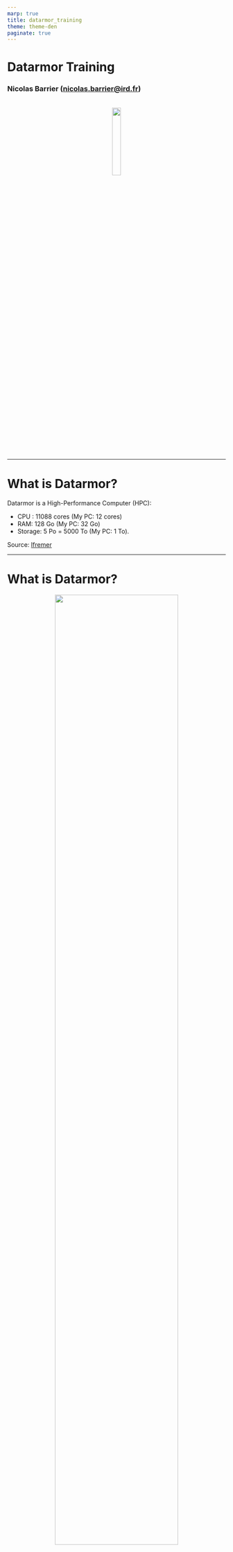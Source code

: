 ```yaml
---
marp: true
title: datarmor_training
theme: theme-den
paginate: true
---
```




# Datarmor Training

### Nicolas Barrier ([nicolas.barrier@ird.fr](mailto:nicolas.barrier@ird.fr))

<br>

<div align="center">
    <img src="https://avatars.githubusercontent.com/u/49284398?s=400&u=3afdf123b3bee4951f75af5a11a504b6e1b91934&v=4" width="20%">
</div>
<br>

---

# What is Datarmor?

Datarmor is a High-Performance Computer (HPC): 
- CPU : 11088 cores (My PC: 12 cores)
- RAM: 128 Go (My PC: 32 Go)
- Storage: 5 Po = 5000 To (My PC: 1 To).

Source: [Ifremer](https://domicile.ifremer.fr/intraric/Mon-IntraRIC/Calcul-et-donnees-scientifiques/,DanaInfo=w3z.ifremer.fr,SSL+Qu-est-ce-que-Datarmor)

---

# What is Datarmor?

<div align="center">
    <img src="figs/DATARMOR.jpg" width="75%">
</div>

---

# Applications

- Parallel computing (MPI, Fortran, C/C++)
- Data Analysis (Python, R, Matlab, Julia)
- JupyterHub (Notebooks, Jupyterlab)
- Machine Learning (TensorFlow)
- Data visualisation (VisIt, VMD)

---

# Creating an account

To create an account, send me an email (nicolas.barrier@ird.fr) with:
- An **institutional** email address
- A phone number
- The names of your supervisors (if any)
- A short description of why you want to use Datarmor (projects, tools, etc.) 

Support questions about Datarmor should be sent to assistance@ifremer.fr

---

# Connection: Pulse Secure

Outside the Ifremer Network, PulseSecure is required. It can be downloaded [here](https://domicile.ifremer.fr/index.php/s/WC9GArY8Eo51yZE/,DanaInfo=cloud.ifremer.fr,SSL+download?path=\%2F&files). 

Install the right version depending on your OS:

- Windows 64: `PulseSecure.x86.msi`
- Mac Os X 64: `PulseSecure.dmg`
- Ubuntu 20.04: `pulsesecure_9.1.R12_amd64.deb`
- Ubuntu 18.04: `pulse-9.1R8.x86_64.deb`

---

# Connection: Pulse Secure

Now set-up a new connection as follows:

<div align="center">
    <img src="figs/screenshot_pulse_secure.png">
</div>

Connect to the Datarmor VPN using your **extranet** logins and leave it open until you have finished.

---
# Connection: Terminal (Linux / Mac Os X)

For Linux/Mac Os X users, open a Terminal and types:
 
```
ssh -X nbarrier@datarmor.ifremer.fr
```

replacing `nbarrier` by your **intranet** login. The `-X` option allows display (for use of text editors for instance).


> For Mac Os X users, I recommend to install and use [iTerm2](https://iterm2.com/) Terminal application, which is more user friendly than the default one.

---

# Connection: Putty (Windows)

For Windows Users, it is recommended to use [Putty](https://www.chiark.greenend.org.uk/~sgtatham/putty/latest.html): 

<div align="center">
    <img height=500 src="figs/Capture_putty.PNG">
</div>

---

# Connection: Putty (Windows)

To allow display, you need to enable X11 forwarding on the `Connection > SSH` menu:

<div align="center">
    <img height=500 src="figs/putty_config1.webp">
</div>

---

# RSA keys (Linux / Mac Os X)

To connect on Datarmor without typing the password, you need to use a RSA key. First, check if one already exists on your local computer:

```
ls $HOME/.ssh/id_rsa.pub
```

If no such file, generate a key using

```
ssh-keygen  
```

and follows instructions. Then, send it to Datarmor (the intranet password is needed):

```
ssh-copy-id nbarrier@datarmor.ifremer.fr
```

Now you should be able to connect to Datarmor without typing your password.

---

# Navigating on Datarmor

Datarmor is a Unix computer. You need some Linux background.

- Change directory: `cd my/new/directory`
- List directory content: `ls`
- Go to parent directory: `cd ..`
- Create new folder: `mkdir -p folder_name`
- Create an empty file: `touch file.txt`
- Copy a file: `cp file.txt save_file.txt`
- Remove a file/folder: `rm -r file.txt`
- Rename/Move a file: `mv file.text my/dest/renamed.txt`

Visit [linux-commands-cheat-sheet](https://linoxide.com/linux-commands-cheat-sheet/) for a summary of essentials Linux commands.


---


# Datarmor: important folders

Important folders are:

-   `$HOME`: main folder (50 Mo, backed-up). For codes and important things
-   `$DATAWORK`: data folder (1 To, **no back-up**). For data.
-   `$SCRATCH`: temporary folder (10 To, files older than 10 days are automatically removed). For running computation.
- `/dataref`: folder containing some reference data (Copernicus data, atmospheric forcings, etc.)
- `/home/datawork-marbec-pmod`: Marbec DEN folder (limited access)

> To recover deleted files from `$HOME`, send an email to assistance@ifremer.fr

---

# Modules (1/2)

To work with external tools, you need to load them into Datarmor's memory. This is done as follows:

```
module load R   # load one module
module load java NETCDF  #  load 2 modules
module load vacumm/3.4.0-intel  # load a specific version
```

To list all the available modules:

```
module avail
```


---

# Modules (2/2)

To list the modules that are loaded:

```
module list
```

To unload a module:

```
module unload R
```

To unload all the modules at once:

```
module purge
```

---

# Default settings (1/2)

**By default, the `rm` command does not ask you whether you are sure or not. Might be error prone. We might want to correct it.**

To change some default behaviours, you need to create/edit a Linux configuration file.

```
gedit ${HOME}/.csh_aliases &
```

> The `&` character implies that you will keep access to your terminal. Else, the terminal will be back once the text editor is closed.

---

# Default settings (2/2)

In the `.cshrc` file, you can overwrite existing commands and create new ones:

```{.csh language="csh"}
alias x 'exit'
alias rm 'rm -i -v'
alias cp 'cp -i -v'
alias mv 'mv -i -v'
```

You can also create environment variables (accessible via `$`):

```{.csh language="csh"}
setenv R_LIBS_USER $HOME/libs/R/lib
```

You can also load your favorite modules:

```
module load R
```

---

# Running a calculation: warning!

When you connect on Datarmor, you end-up on the **login node**.  It is used for navigation, small file manipulation, text edition, code compilation **but nothing more!**

**Absolutely no computation or heavy file manipulation should be done from here!!!**

Heavy stuff should be done on a compute node, which are accessible by submitting a PBS job using the `qsub` command.

---

# Running a job: interactive mode.

To run an interactive job, type the following command line

```
qsub -I -l walltime=01:00:00 -l mem=50M
```

The `-l mem` specifies the requested memory, `-l walltime` specifies the requested calculation time.

Job is ended by typing `exit` on the terminal.

> **Running interactive jobs imply that you leave your connection open until the job is finished.**

---

# Running a job: PBS script

To run a job in a non-interactive way, you need to create a `.pbs` file, which contains the instructions for running your job.

When done, run the calculation as follows:

```
qsub run_script.pbs
```

Job output files will be provided in a `run_script.pbs.oXXXX` file, with `XXXX` the job ID.

Some examples are provided in Datarmor's `/appli/services/exemples/` folder (see the `R` and `pbs` sub-folders).

---

# Running a job: PBS script (sequential)

```
#!/bin/csh
#PBS -l mem=100M
#PBS -l walltime=01:00:00

# Load the modules that will be used to do the job
source /usr/share/Modules/3.2.10/init/csh
module load R

# go to the directory where the job has been launched
cd $PBS_O_WORKDIR

cat > script.R <<EOF
x = c(1, 2, 3, 4)
print(x)
EOF

# Run R
Rscript script.R >& output.log  # redirects outputs into log
```

---

# Running a job: PBS script (parallel)

Parallel jobs are run in the same way, except that a queue (`-q`) parameter is added. It specifies the resources that you will use.

``` {.bash language="csh"}
#!/bin/csh
#PBS -l mem=100M
#PBS -q mpi_2
#PBS -l walltime=01:00:00
cd $PBS_O_WORKDIR

source /usr/share/Modules/3.2.10/init/csh
module load NETCDF/4.3.3.1-mpt-intel2016

$MPI_LAUNCH program.exe >& out
```

In the above, 2 nodes, each containing 28 cores are requested, so 56 cores in total

---

# Running a job: queues

The full description of Datarmor queues is provided [here](https://domicile.ifremer.fr/intraric/Mon-IntraRIC/Calcul-et-donnees-scientifiques/Datarmor-Calcul-et-Donnees/Datarmor-calcul-et-programmes/,DanaInfo=w3z.ifremer.fr,SSL+Queues-d-execution-PBS-Configuration-detaillee). Most important ones are:
- `sequentiel`: the default one (single core)
- `omp`: shared-memory queue (several nodes with access to the same memory).
- `mpi_N`: distributed memory queue (several nodes with independent memories), with `N` ranging from 1 (28 cores) to 18 (504 cores)
- `big`: distributed memory with 1008 cores.
- `ftp`: queue used to upload/download data to/from remote FTP servers
- `gpuq`: GPU queue.

---

# Running a job: good practice

A good practice is to copy everything you need (code + data) to `$SCRATCH` and run your calculation from here:

```
#!/bin/csh
#PBS -l mem=100M
#PBS -q mpi_2
#PBS -l walltime=01:00:00

source /usr/share/Modules/3.2.10/init/csh
module load NETCDF/4.3.3.1-mpt-intel2016

cp -r $HOME/code.exe $SCRATCH
cp -r $DATAWORK/data $SCRATCH
cd $SCRATCH
$MPI_LAUNCH code.exe >& out
cp -r output $DATAWORK
```

---

# Running a job: array

To repeat a job a certain number of times (if your model has stochasticity for instance), you can use job arrays:

```
#!/bin/csh
#PBS -l mem=10M
#PBS -l walltime=00:01:00

cd $PBS_O_WORKDIR

mkdir -p output_${PBS_ARRAY_INDEX}
touch output_${PBS_ARRAY_INDEX}/toto.txt
```

To run the job:

```
qsub -J 0-10 seq.array
```

It will run the job with `PBS_ARRAY_INDEX` ranging from `0` to `10`.

---

# Running a job: chained jobs

To run a job in a chained mode (i.e.`job2` depends on `job1`), first run a job using the `-h` option (freeze the job):

```
qsub -h -N Job1 script1.pbs
```

Now, run a second job depending on the result of the first job:

```
qsub -N Job2 -W depend=afterany:'qselect -N Job1 -u $USER' script2.pbs
```

Finally, release the first job:

```
qrls 'qselect -N Job1 -u $USER'
```

> Note: replace `afterany` by `afterok` (no error) or `afternotok` (error)

---

# Running a job: follow-up

To follow the status of your job:

```
qstat -u nbarrier
```

<table class="center">
<tr>
<td><b>C</b></td>
<td>Job is completed after having run.</td>
</tr>
<tr>
<td><b>E</b></td>
<td>Job is exiting after having run.</td>
</tr>
<tr>
<td><b>H</b></td> 
<td>Job is held.</td>
</tr>
<tr>
<td><b>Q</b></td> 
<td>Job is queued, eligible to run or routed.</td>
</tr>
<tr>
<td><b>R</b></td> 
<td>Job is running.</td>
</tr>
<!-- 
<tr>
<td>T</td> 
<td>Job is being moved to new location.</td>
</tr>
<tr>
<td><b>W</b></td> 
<td>Job is waiting for its execution time (-a option) to be reached.</td>
</tr>
<tr>
<td>S</td> 
<td>(Unicos only) Job is suspended.</td>
-->
</table>

---

# Running a job: follow-up

To suppress a job:

```
qdel 9255575.datarmor0  # replace by the ID of the job to kill
```

At the end of the job, check the email you receive and look for the following lines:

```
resources_used.mem=12336kb
resources_used.walltime=00:00:24
```

If you requested more memory/walltime than you used, adapt your needs for the next time (cf. [here](https://domicile.ifremer.fr/intraric/Mon-IntraRIC/Calcul-et-donnees-scientifiques/Datarmor-Calcul-et-Donnees/Datarmor-calcul-et-programmes/,DanaInfo=w3z.ifremer.fr,SSL+Placer-dimensionner-et-surveiller-ses-jobs-PBS#exemple) for more details)

---


# Exchange between Datarmor and local computer

Data exchange between local computer and Datarmor should not be done on the compute node, especially so for heavy files (**no use of `scp`**).

To exchange data, use the `datacopy.ifremer.fr` server, to which you can connect using FTP. Your **intranet** logins are required.


> **Note:** you need to be on the Ifremer network. If not, the VPN should be on.

Is is advised to use FileZilla to do that

---

# Exchange between Datarmor and local computer

<div align="center">
    <img height=500 src="figs/filezilla.png">
</div>

---

# Exchange between Datarmor and remote server

To recover data from a remote FTP server, submit a job on the `ftp` queue. An exemple is provided below (inspired from `/appli/services/exemples/pbs/ftp.pbs`)

```
#!/bin/csh
#PBS -q ftp
#PBS -l walltime=02:15:00

cd $DATAWORK

time rsync -av login@server:/source/folder /destination/folder/ >& output
```

This will need some adaptation depending on the remote server.

---

# Conda

Sometimes, you might need external tools that are not available on modules. One way to use these tools is to create your own [Conda](https://docs.conda.io/en/latest/) environments, which is possible on Datarmor (cf. [Conda sur Datarmor](https://domicile.ifremer.fr/intraric/Mon-IntraRIC/Calcul-et-donnees-scientifiques/Datarmor-Calcul-et-Donnees/Datarmor-calcul-et-programmes/Pour-aller-plus-loin/,DanaInfo=w3z.ifremer.fr,SSL+Conda-sur-Datarmor)). 

First, edit your `.cshrc` file (using `gedit $HOME/.cshrc &`) and add:

```
source /appli/anaconda/latest/etc/profile.d/conda.csh
```

Then, close and reopen the datarmor connection and type

```
which conda
```

to see if `conda` commands are accessible.

---

# Conda: settings

Now, create a `.condarc` using `gedit $HOME/.condarc &` and write:

```
envs_dirs:
- /my/env/folder
- /home1/datahome/nbarrier/softwares/anaconda3-envs
- /appli/conda-env
- /appli/conda-env/2.7
- /appli/conda-env/3.6
channels:
  - conda-forge
  - defaults
```

Replace the first line by a folder of your choice. It will contain your own environments.

---

# Conda: using existing environments

To list the environments:

```
conda env list
```

To activate an environment:

```
conda activate pyngl
```

To deactivate an environment:

```
conda deactivate pyngl
```

---

# Conda: creating environments

To create a new environment: 

```
conda create --name new-env
```

To install packages in the activated environment:

```
conda install package_name
```

For a R environment:

```
conda create --name r-env
conda activate r-env
conda install r r-base
```

To remove an environment:

```
conda env remove --name r-env
```

---

# Conda: Running Jobs

Conda can be used to run PBS jobs as follows:

```
#!/bin/csh
#PBS -l mem=4g
#PBS -l walltime=00:10:00

# for CSH
source /appli/anaconda/latest/etc/profile.d/conda.csh

# for BASH
#. /appli/anaconda/latest/etc/profile.d/conda.csh

conda activate myconda

python toto.py >& output
```

---

# Jupyterhub

In order to process data in a fancy way, you can use [Jupyter](https://jupyter.org/). To do so, connect on https://datarmor-jupyterhub.ifremer.fr/ with your Intranet login.

<div align="center">
    <img height=400 src="figs/jupy1.png">
</div>

> Note: you also need to be on Ifremer Network or with the Datarmor VPN activated

---

# Jupyterhub

Now, select the resources that you want (core + memory)

<div align="center">
    <img height=400 src="figs/jupy2.png">
</div>

> **Warning: do not specify an optional environment**

---

# Jupyterhub

When the server is on, click on the `New` button and choose the Conda environment of your choice.

<div align="center">
    <img height=450 src="figs/jupy3.png">
</div>

---


# Jupyterhub: personal environments

To use Jupyter with your own R, Python or Matlab environments, you will need to install the following additional libraries to your environment:

```
conda install r-irkernel  # for R
conda install ipykernel  # for Python
conda install matlab_kernel  # for matlab
```

To use Jupyter with Julia, run Julia (installed with `conda`) from your environment and type:

```
using Pkg
Pkg.add("IJulia")
```
